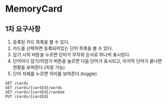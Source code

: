 # MemoryCard

## 1차 요구사항
1. 등록된 카드 목록을 볼 수 있다.
2. 카드를 선택하면 등록되어있는 단어 목록을 볼 수 있다.
3. 암기 시작 버튼을 누르면 단어가 무작위 순서로 하나씩 표시된다.
4. 단어마다 암기/미암기 버튼을 눌르면 다음 단어가 표시되고, 마지막 단어가 끝나면 현황을 보여준다.(저장 가능)
5. 단어 자체를 누르면 의미를 보여준다.(toggle)

```
GET /cards
GET /cards/{cardId}/words
GET /cards/{cardId}/random
PUT /cards/{cardId}
```
